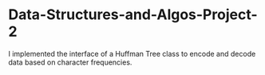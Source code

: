 # Data-Structures-and-Algos-Project-2
I implemented the interface of a Huffman Tree class to encode and decode data based on character frequencies.
